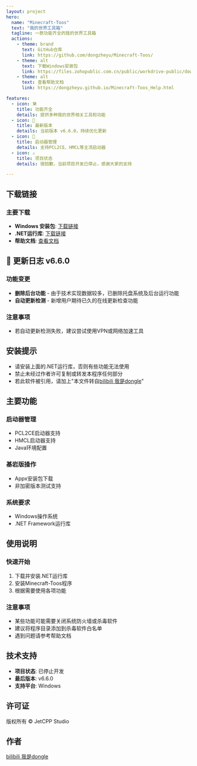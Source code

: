 ```yaml
---
layout: project
hero:
  name: "Minecraft-Toos"
  text: "我的世界工具箱"
  tagline: 一款功能齐全的我的世界工具箱
  actions:
    - theme: brand
      text: GitHub仓库
      link: https://github.com/dongzheyu/Minecraft-Toos/
    - theme: alt
      text: 下载Windows安装包
      link: https://files.zohopublic.com.cn/public/workdrive-public/download/q4a33c3752e26933a4623a4d6f207a16c3e9a?x-cli-msg=%7B%22linkId%22%3A%221GumWstoxUt-35NGn%22%2C%22isFileOwner%22%3Afalse%2C%22version%22%3A%221.0%22%2C%22isWDSupport%22%3Afalse%7D
    - theme: alt
      text: 查看帮助文档
      link: https://dongzheyu.github.io/Minecraft-Toos_Help.html

features:
  - icon: 🛠️
    title: 功能齐全
    details: 提供多种我的世界相关工具和功能
  - icon: 🚀
    title: 最新版本
    details: 当前版本 v6.6.0，持续优化更新
  - icon: 📱
    title: 启动器管理
    details: 支持PCL2CE、HMCL等主流启动器
  - icon: ⚠️
    title: 项目状态
    details: 很抱歉，当前项目开发已停止，感谢大家的支持

---
```


## 下载链接

### 主要下载
- **Windows 安装包**: [下载链接](https://files.zohopublic.com.cn/public/workdrive-public/download/q4a33c3752e26933a4623a4d6f207a16c3e9a?x-cli-msg=%7B%22linkId%22%3A%221GumWstoxUt-35NGn%22%2C%22isFileOwner%22%3Afalse%2C%22version%22%3A%221.0%22%2C%22isWDSupport%22%3Afalse%7D)
- **.NET运行库**: [下载链接](https://files.zohopublic.com.cn/public/workdrive-public/download/9kwj7397fa05b414d418db8dca902836e2778?x-cli-msg=%7B%22linkId%22%3A%221GumWstoq6E-35NGn%22%2C%22isFileOwner%22%3Afalse%2C%22version%22%3A%221.0%22%2C%22isWDSupport%22%3Afalse%7D)
- **帮助文档**: [查看文档](https://dongzheyu.github.io/Minecraft-Toos_Help.html)

## 📝 更新日志 v6.6.0

### 功能变更
- **删除后台功能** - 由于技术实现数据较多，已删除托盘系统及后台运行功能
- **自动更新检测** - 新增用户期待已久的在线更新检查功能

### 注意事项
- 若自动更新检测失败，建议尝试使用VPN或网络加速工具

## 安装提示

- 请安装上面的.NET运行库，否则有些功能无法使用
- 禁止未经过作者许可复制或转发本程序任何部分
- 若此软件被引用，请加上"本文件转自[bilibili 我是dongle](https://space.bilibili.com/3546730880567808)"

## 主要功能

### 启动器管理
- PCL2CE启动器支持
- HMCL启动器支持
- Java环境配置

### 基岩版操作
- Appx安装包下载
- 非加密版本测试支持

### 系统要求
- Windows操作系统
- .NET Framework运行库

## 使用说明

### 快速开始
1. 下载并安装.NET运行库
2. 安装Minecraft-Toos程序
3. 根据需要使用各项功能

### 注意事项
- 某些功能可能需要关闭系统防火墙或杀毒软件
- 建议将程序目录添加到杀毒软件白名单
- 遇到问题请参考帮助文档

## 技术支持

- **项目状态**: 已停止开发
- **最后版本**: v6.6.0
- **支持平台**: Windows

## 许可证

版权所有 © JetCPP Studio

## 作者

[bilibili 我是dongle](https://space.bilibili.com/3546730880567808)